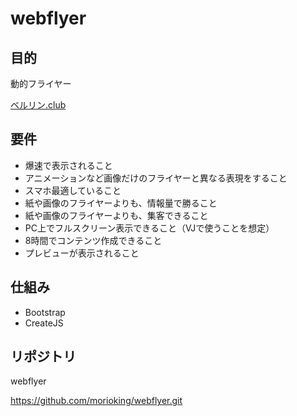 # webflyer

## 目的
動的フライヤー

[ベルリン.club](http://xn--wdk8ac7a.club/)

## 要件
- 爆速で表示されること
- アニメーションなど画像だけのフライヤーと異なる表現をすること
- スマホ最適していること
- 紙や画像のフライヤーよりも、情報量で勝ること
- 紙や画像のフライヤーよりも、集客できること
- PC上でフルスクリーン表示できること（VJで使うことを想定）
- 8時間でコンテンツ作成できること
- プレビューが表示されること

## 仕組み
- Bootstrap
- CreateJS

## リポジトリ
webflyer

https://github.com/morioking/webflyer.git

